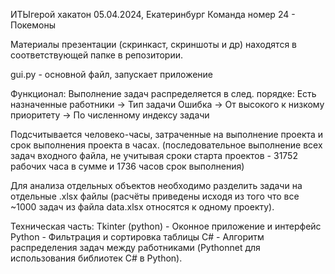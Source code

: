 ИТЫгерой хакатон 05.04.2024, Екатеринбург
Команда номер 24 - Покемоны

Материалы презентации (скринкаст, скриншоты и др) находятся в соответствующей папке в репозитории.

gui.py - основной файл, запускает приложение

Функционал:
 Выполнение задач распределяется в след. порядке: 
Есть назначенные работники -> Тип задачи Ошибка -> От высокого к низкому приоритету -> По численному индексу задачи 

Подсчитывается человеко-часы, затраченные на выполнение проекта и срок выполнения проекта в часах. (последовательное выполнение всех задач входного файла, не учитывая сроки старта проектов - 31752 рабочих часа в сумме и 1736 часов срок выполнения)

Для анализа отдельных объектов необходимо разделить задачи на отдельные .xlsx файлы (расчёты приведены исходя из того что все ~1000 задач из файла data.xlsx относятся к одному проекту).

Техническая часть:
Tkinter (python) - Оконное приложение и интерфейс
Python - Фильтрация и сортировка таблицы
C# - Алгоритм распределения задач между работниками (Pythonnet для использования библиотек C# в Python). 
